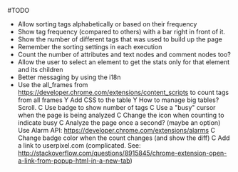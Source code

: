 #TODO

* Allow sorting tags alphabetically or based on their frequency
* Show tag frequency (compared to others) with a bar right in front of it.
* Show the number of different tags that was used to build up the page
* Remember the sorting settings in each execution
* Count the number of attributes and text nodes and comment nodes too?
* Allow the user to select an element to get the stats only for that element and its children
* Better messaging by using the i18n
* Use the all_frames from https://developer.chrome.com/extensions/content_scripts to count tags from all frames
Y Add CSS to the table
Y How to manage big tables? Scroll.
C Use badge to show number of tags
C Use a "busy" cursor when the page is being analyzed
C Change the icon when counting to indicate busy
C Analyze the page once a second? (maybe an option) Use Alarm API: https://developer.chrome.com/extensions/alarms
C Change badge color when the count changes (and show the diff)
C Add a link to userpixel.com (complicated. See: http://stackoverflow.com/questions/8915845/chrome-extension-open-a-link-from-popup-html-in-a-new-tab)
